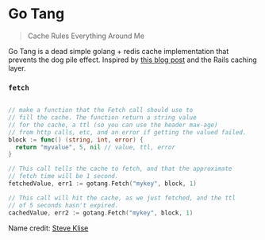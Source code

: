 # Go Tang

> Cache Rules Everything Around Me

Go Tang is a dead simple golang + redis cache implementation that prevents the dog pile effect. Inspired by [this blog post](http://kovyrin.net/2008/03/10/dog-pile-effect-and-how-to-avoid-it-with-ruby-on-rails-memcache-client-patch/) and the Rails caching layer.

### `fetch`

```go

// make a function that the Fetch call should use to 
// fill the cache. The function return a string value
// for the cache, a ttl (so you can use the header max-age)
// from http calls, etc, and an error if getting the valued failed.
block := func() (string, int, error) {
  return "myvalue", 5, nil // value, ttl, error
}

// This call tells the cache to fetch, and that the approximate
// fetch time will be 1 second.
fetchedValue, err1 := gotang.Fetch("mykey", block, 1)

// This call will hit the cache, as we just fetched, and the ttl
// of 5 seconds hasn't expired.
cachedValue, err2 := gotang.Fetch("mykey", block, 1)
```

Name credit: [Steve Klise](http://sklise.com/)
